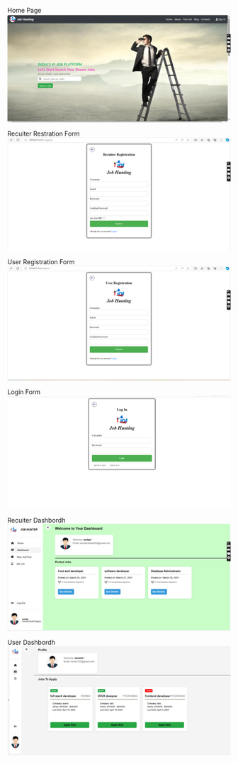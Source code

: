 Home Page
![alt text](Home_Page.png)

Recuiter Restration Form
![alt text](Recuiter_Registration.png)

User Registration Form
![alt text](User_Registration.png)

Login Form
![alt text](Login.png)

Recuiter Dashbordh
![alt text](Recuiter_Dashbordh.png)

User Dashbordh
![alt text](User_Dashbordh.png)
